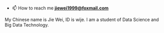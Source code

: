 
- 📫 How to reach me **jiewei1999@foxmail.com**

My Chinese name is Jie Wei, ID is wije. I am a student of Data Science and Big Data Technology. 

